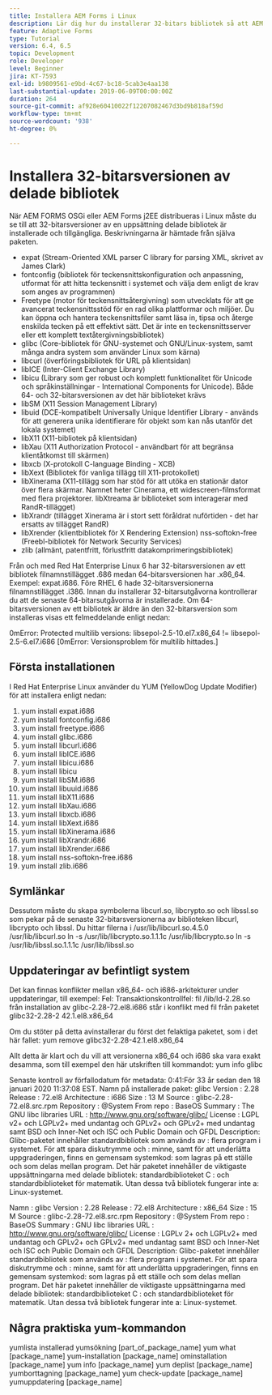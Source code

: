 ```yaml
---
title: Installera AEM Forms i Linux
description: Lär dig hur du installerar 32-bitars bibliotek så att AEM Forms kan användas vid Linux-installation.
feature: Adaptive Forms
type: Tutorial
version: 6.4, 6.5
topic: Development
role: Developer
level: Beginner
jira: KT-7593
exl-id: b9809561-e9bd-4c67-bc18-5cab3e4aa138
last-substantial-update: 2019-06-09T00:00:00Z
duration: 264
source-git-commit: af928e60410022f12207082467d3bd9b818af59d
workflow-type: tm+mt
source-wordcount: '938'
ht-degree: 0%

---
```


# Installera 32-bitarsversionen av delade bibliotek

När AEM FORMS OSGi eller AEM Forms j2EE distribueras i Linux måste du se till att 32-bitarsversioner av en uppsättning delade bibliotek är installerade och tillgängliga.  Beskrivningarna är hämtade från själva paketen.

* expat (Stream-Oriented XML parser C library for parsing XML, skrivet av James Clark)
* fontconfig (bibliotek för teckensnittskonfiguration och anpassning, utformat för att hitta teckensnitt i systemet och välja dem enligt de krav som anges av programmen)
* Freetype (motor för teckensnittsåtergivning) som utvecklats för att ge avancerat teckensnittsstöd för en rad olika plattformar och miljöer. Du kan öppna och hantera teckensnittsfiler samt läsa in, tipsa och återge enskilda tecken på ett effektivt sätt. Det är inte en teckensnittsserver eller ett komplett textåtergivningsbibliotek)
* glibc (Core-bibliotek för GNU-systemet och GNU/Linux-system, samt många andra system som använder Linux som kärna)
* libcurl (överföringsbibliotek för URL på klientsidan)
* libICE (Inter-Client Exchange Library)
* libicu (Library som ger robust och komplett funktionalitet för Unicode och språkinställningar - International Components for Unicode). Både 64- och 32-bitarsversionen av det här biblioteket krävs
* libSM (X11 Session Management Library)
* libuid (DCE-kompatibelt Universally Unique Identifier Library - används för att generera unika identifierare för objekt som kan nås utanför det lokala systemet)
* libX11 (X11-bibliotek på klientsidan)
* libXau (X11 Authorization Protocol - användbart för att begränsa klientåtkomst till skärmen)
* libxcb (X-protokoll C-language Binding - XCB)
* libXext (Bibliotek för vanliga tillägg till X11-protokollet)
* libXinerama (X11-tillägg som har stöd för att utöka en stationär dator över flera skärmar. Namnet heter Cinerama, ett widescreen-filmsformat med flera projektorer. libXtreama är biblioteket som interagerar med RandR-tillägget)
* libXrandr (tillägget Xinerama är i stort sett föråldrat nuförtiden - det har ersatts av tillägget RandR)
* libXrender (klientbibliotek för X Rendering Extension) nss-softokn-free (Freebl-bibliotek för Network Security Services)
* zlib (allmänt, patentfritt, förlustfritt datakomprimeringsbibliotek)

Från och med Red Hat Enterprise Linux 6 har 32-bitarsversionen av ett bibliotek filnamnstillägget .686 medan 64-bitarsversionen har .x86_64. Exempel: expat.i686. Före RHEL 6 hade 32-bitarsversionerna filnamnstillägget .i386. Innan du installerar 32-bitarsutgåvorna kontrollerar du att de senaste 64-bitarsutgåvorna är installerade. Om 64-bitarsversionen av ett bibliotek är äldre än den 32-bitarsversion som installeras visas ett felmeddelande enligt nedan:

0mError: Protected multilib versions: libsepol-2.5-10.el7.x86_64 != libsepol-2.5-6.el7.i686 [0mError: Versionsproblem för multilib hittades.]

## Första installationen

I Red Hat Enterprise Linux använder du YUM (YellowDog Update Modifier) för att installera enligt nedan:

1. yum install expat.i686
2. yum install fontconfig.i686
3. yum install freetype.i686
4. yum install glibc.i686
5. yum install libcurl.i686
6. yum install libICE.i686
7. yum install libicu.i686
8. yum install libicu
9. yum install libSM.i686
10. yum install libuuid.i686
11. yum install libX11.i686
12. yum install libXau.i686
13. yum install libxcb.i686
14. yum install libXext.i686
15. yum install libXinerama.i686
16. yum install libXrandr.i686
17. yum install libXrender.i686
18. yum install nss-softokn-free.i686
19. yum install zlib.i686

## Symlänkar

Dessutom måste du skapa symbolerna libcurl.so, libcrypto.so och libssl.so som pekar på de senaste 32-bitarsversionerna av biblioteken libcurl, libcrypto och libssl. Du hittar filerna i /usr/lib/libcurl.so.4.5.0 /usr/lib/libcurl.so ln -s /usr/lib/libcrypto.so.1.1.1c /usr/lib/libcrypto.so ln -s /usr/lib/libssl.so.1.1.1c /usr/lib/libssl.so

## Uppdateringar av befintligt system

Det kan finnas konflikter mellan x86_64- och i686-arkitekturer under uppdateringar, till exempel: Fel: Transaktionskontrollfel: fil /lib/ld-2.28.so från installation av glibc-2.28-72.el8.i686 står i konflikt med fil från paketet glibc32-2.28-2 42.1.el8.x86_64

Om du stöter på detta avinstallerar du först det felaktiga paketet, som i det här fallet: yum remove glibc32-2.28-42.1.el8.x86_64

Allt detta är klart och du vill att versionerna x86_64 och i686 ska vara exakt desamma, som till exempel den här utskriften till kommandot: yum info glibc

Senaste kontroll av förfallodatum för metadata: 0:41:För 33 år sedan den 18 januari 2020 11:37:08 EST.
Namn på installerade paket: glibc Version : 2.28 Release : 72.el8 Architecture : i686 Size : 13 M Source : glibc-2.28-72.el8.src.rpm Repository : @System From repo : BaseOS Summary : The GNU libc libraries URL : http://www.gnu.org/software/glibc/ License : LGPL v2+ och LGPLv2+ med undantag och GPLv2+ och GPLv2+ med undantag samt BSD och Inner-Net och ISC och Public Domain och GFDL Description: Glibc-paketet innehåller standardbibliotek som används av : flera program i systemet. För att spara diskutrymme och : minne, samt för att underlätta uppgraderingen, finns en gemensam systemkod: som lagras på ett ställe och som delas mellan program. Det här paketet innehåller de viktigaste uppsättningarna med delade bibliotek: standardbiblioteket C : och standardbiblioteket för matematik. Utan dessa två bibliotek fungerar inte a: Linux-systemet.

Namn : glibc Version : 2.28 Release : 72.el8 Architecture : x86_64 Size : 15 M Source : glibc-2.28-72.el8.src.rpm Repository : @System From repo : BaseOS Summary : GNU libc libraries URL : http://www.gnu.org/software/glibc/ License : LGPLv 2+ och LGPLv2+ med undantag och GPLv2+ och GPLv2+ med undantag samt BSD och Inner-Net och ISC och Public Domain och GFDL Description: Glibc-paketet innehåller standardbibliotek som används av : flera program i systemet. För att spara diskutrymme och : minne, samt för att underlätta uppgraderingen, finns en gemensam systemkod: som lagras på ett ställe och som delas mellan program. Det här paketet innehåller de viktigaste uppsättningarna med delade bibliotek: standardbiblioteket C : och standardbiblioteket för matematik. Utan dessa två bibliotek fungerar inte a: Linux-systemet.

## Några praktiska yum-kommandon

yumlista installerad yumsökning [part_of_package_name]
yum what [package_name]
yum-installation [package_name]
ominstallation [package_name]
yum info [package_name]
yum deplist [package_name]
yumborttagning [package_name]
yum check-update [package_name]
yumuppdatering [package_name]
